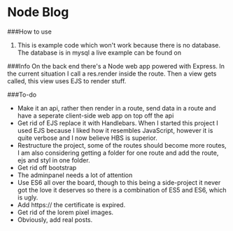 # Node Blog

###How to use
1. This is example code which won't work because there is no database. The database is in mysql a live example can be found on 

###Info
On the back end there's a Node web app powered with Express. In the current situation I call a res.render inside the route. Then a view gets called, this view uses EJS to render stuff.

###To-do
- Make it an api, rather then render in a route, send data in a route and have a seperate client-side web app on top off the api
- Get rid of EJS replace it with Handlebars. When I started this project I used EJS because I liked how it resembles JavaScript, however it is quite verbose and I now believe HBS is superior. 
- Restructure the project, some of the routes should become more routes, I am also considering getting a folder for one route and add the route, ejs and styl in one folder.
- Get rid off bootstrap
- The adminpanel needs a lot of attention
- Use ES6 all over the board, though to this being a side-project it never got the love it deserves so there is a combination of ES5 and ES6, which is ugly.
- Add https:// the certificate is expired. 
- Get rid of the lorem pixel images. 
- Obviously, add real posts.

